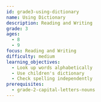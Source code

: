 ```yaml
---
id: grade3-using-dictionary
name: Using Dictionary
description: Reading and Writing
grade: 3
ages:
  - 8
  - 9
focus: Reading and Writing
difficulty: medium
learning_objectives:
  - Look up words alphabetically
  - Use children's dictionary
  - Check spelling independently
prerequisites:
  - grade-2-capital-letters-nouns
---
```


